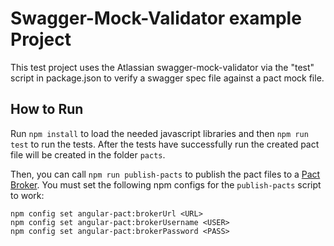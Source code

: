 # Swagger-Mock-Validator example Project

This test project uses the Atlassian swagger-mock-validator via the "test" script in package.json to verify a swagger spec file against a pact mock file.

## How to Run

Run `npm install` to load the needed javascript libraries and then `npm run test` to
run the tests. After the tests have successfully run the created pact file will be
created in the folder `pacts`. 

Then, you can call `npm run publish-pacts` to publish the pact files to a [Pact Broker](https://github.com/pact-foundation/pact_broker).
You must set the following npm configs for the `publish-pacts` script to work:

```
npm config set angular-pact:brokerUrl <URL>
npm config set angular-pact:brokerUsername <USER>
npm config set angular-pact:brokerPassword <PASS>

``` 
